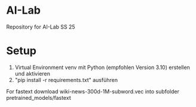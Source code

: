 # AI-Lab
Repository for AI-Lab SS 25

# Setup
1. Virtual Environment venv mit Python (empfohlen Version 3.10) erstellen und aktivieren
2. "pip install -r requirements.txt" ausführen


For fastext download wiki-news-300d-1M-subword.vec into subfolder pretrained_models/fastext
